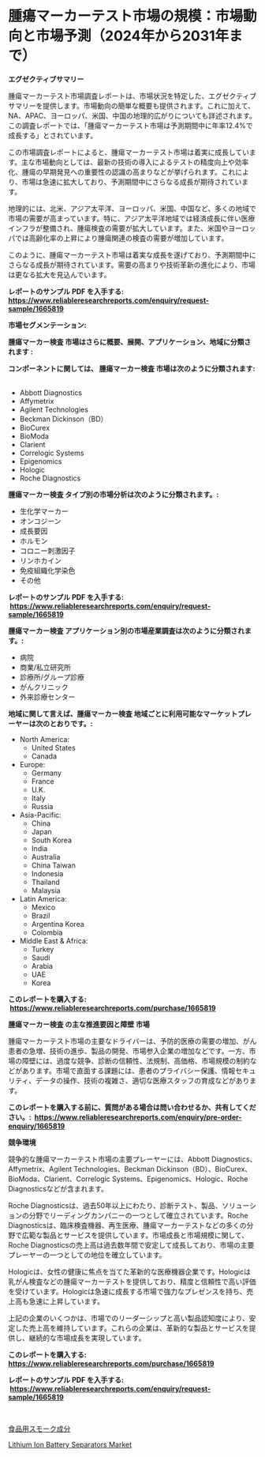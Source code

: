 <p><h1>腫瘍マーカーテスト市場の規模：市場動向と市場予測（2024年から2031年まで）</h1></p><p><strong>エグゼクティブサマリー</strong></p>
<p><p>腫瘍マーカーテスト市場調査レポートは、市場状況を特定した、エグゼクティブサマリーを提供します。市場動向の簡単な概要も提供されます。これに加えて、NA、APAC、ヨーロッパ、米国、中国の地理的広がりについても詳述されます。この調査レポートでは、「腫瘍マーカーテスト市場は予測期間中に年率12.4%で成長する」とされています。</p><p>この市場調査レポートによると、腫瘍マーカーテスト市場は着実に成長しています。主な市場動向としては、最新の技術の導入によるテストの精度向上や効率化、腫瘍の早期発見への重要性の認識の高まりなどが挙げられます。これにより、市場は急速に拡大しており、予測期間中にさらなる成長が期待されています。</p><p>地理的には、北米、アジア太平洋、ヨーロッパ、米国、中国など、多くの地域で市場の需要が高まっています。特に、アジア太平洋地域では経済成長に伴い医療インフラが整備され、腫瘍検査の需要が拡大しています。また、米国やヨーロッパでは高齢化率の上昇により腫瘍関連の検査の需要が増加しています。</p><p>このように、腫瘍マーカーテスト市場は着実な成長を遂げており、予測期間中にさらなる成長が期待されています。需要の高まりや技術革新の進化により、市場は更なる拡大を見込んでいます。</p></p>
<p><strong>レポートのサンプル PDF を入手する: <a href="https://www.reliableresearchreports.com/enquiry/request-sample/1665819">https://www.reliableresearchreports.com/enquiry/request-sample/1665819</a></strong></p>
<p><strong>市場セグメンテーション:</strong></p>
<p><strong> 腫瘍マーカー検査 市場はさらに概要、展開、アプリケーション、地域に分類されます :</strong></p>
<p><strong>コンポーネントに関しては、 腫瘍マーカー検査 市場は次のように分類されます: &nbsp;</strong></p>
<p><ul><li>Abbott Diagnostics</li><li>Affymetrix</li><li>Agilent Technologies</li><li>Beckman Dickinson（BD）</li><li>BioCurex</li><li>BioModa</li><li>Clarient</li><li>Correlogic Systems</li><li>Epigenomics</li><li>Hologic</li><li>Roche Diagnostics</li></ul></p>
<p><strong> 腫瘍マーカー検査 タイプ別の市場分析は次のように分類されます。:</strong></p>
<p><ul><li>生化学マーカー</li><li>オンコジーン</li><li>成長要因</li><li>ホルモン</li><li>コロニー刺激因子</li><li>リンホカイン</li><li>免疫組織化学染色</li><li>その他</li></ul></p>
<p><strong>レポートのサンプル PDF を入手する: &nbsp;<a href="https://www.reliableresearchreports.com/enquiry/request-sample/1665819">https://www.reliableresearchreports.com/enquiry/request-sample/1665819</a></strong></p>
<p><strong> 腫瘍マーカー検査 アプリケーション別の市場産業調査は次のように分類されます。:</strong></p>
<p><ul><li>病院</li><li>商業/私立研究所</li><li>診療所/グループ診療</li><li>がんクリニック</li><li>外来診療センター</li></ul></p>
<p><strong>地域に関して言えば、腫瘍マーカー検査 地域ごとに利用可能なマーケットプレーヤーは次のとおりです。:</strong></p>
<p><ul>
    <li>
        North America:
        <ul>
            <li>United States</li>
            <li>Canada</li>
        </ul>
    </li>
    <li>
        Europe:
        <ul>
            <li>Germany</li>
            <li>France</li>
            <li>U.K.</li>
            <li>Italy</li>
            <li>Russia</li>
        </ul>
    </li>
    <li>
        Asia-Pacific:
        <ul>
            <li>China</li>
            <li>Japan</li>
            <li>South Korea</li>
            <li>India</li>
            <li>Australia</li>
            <li>China Taiwan</li>
            <li>Indonesia</li>
            <li>Thailand</li>
            <li>Malaysia</li>
        </ul>
    </li>
    <li>
        Latin America:
        <ul>
            <li>Mexico</li>
            <li>Brazil</li>
            <li>Argentina Korea</li>
            <li>Colombia</li>
        </ul>
    </li>
    <li>
        Middle East & Africa:
        <ul>
            <li>Turkey</li>
            <li>Saudi</li>
            <li>Arabia</li>
            <li>UAE</li>
            <li>Korea</li>
        </ul>
    </li>
    </ul></p>
<p><strong>このレポートを購入する: &nbsp;<a href="https://www.reliableresearchreports.com/purchase/1665819">https://www.reliableresearchreports.com/purchase/1665819</a></strong></p>
<p><strong>腫瘍マーカー検査 の主な推進要因と障壁 市場</strong></p>
<p><p>腫瘍マーカーテスト市場の主要なドライバーは、予防的医療の需要の増加、がん患者の急増、技術の進歩、製品の開発、市場参入企業の増加などです。一方、市場の障壁には、過度な競争、診断の信頼性、法規制、高価格、市場規模の制約などがあります。市場で直面する課題には、患者のプライバシー保護、情報セキュリティ、データの操作、技術の複雑さ、適切な医療スタッフの育成などがあります。</p></p>
<p><strong>このレポートを購入する前に、質問がある場合は問い合わせるか、共有してください。:&nbsp; <a href="https://www.reliableresearchreports.com/enquiry/pre-order-enquiry/1665819">https://www.reliableresearchreports.com/enquiry/pre-order-enquiry/1665819</a></strong></p>
<p><strong>競争環境</strong></p>
<p><p>競争的な腫瘍マーカーテスト市場の主要プレーヤーには、Abbott Diagnostics、Affymetrix、Agilent Technologies、Beckman Dickinson（BD）、BioCurex、BioModa、Clarient、Correlogic Systems、Epigenomics、Hologic、Roche Diagnosticsなどが含まれます。 </p><p>Roche Diagnosticsは、過去50年以上にわたり、診断テスト、製品、ソリューションの分野でリーディングカンパニーの一つとして確立されています。Roche Diagnosticsは、臨床検査機器、再生医療、腫瘍マーカーテストなどの多くの分野で広範な製品とサービスを提供しています。市場成長と市場規模に関して、Roche Diagnosticsの売上高は過去数年間で安定して成長しており、市場の主要プレーヤーの一つとしての地位を確立しています。 </p><p>Hologicは、女性の健康に焦点を当てた革新的な医療機器企業です。Hologicは乳がん検査などの腫瘍マーカーテストを提供しており、精度と信頼性で高い評価を受けています。Hologicは急速に成長する市場で強力なプレゼンスを持ち、売上高も急速に上昇しています。 </p><p>上記の企業のいくつかは、市場でのリーダーシップと高い製品認知度により、安定した売上高を維持しています。これらの企業は、革新的な製品とサービスを提供し、継続的な市場成長を実現しています。</p></p>
<p><strong>このレポートを購入する: &nbsp; <a href="https://www.reliableresearchreports.com/purchase/1665819">https://www.reliableresearchreports.com/purchase/1665819</a></strong></p>
<p><strong>レポートのサンプル PDF を入手する: &nbsp;<a href="https://www.reliableresearchreports.com/enquiry/request-sample/1665819">https://www.reliableresearchreports.com/enquiry/request-sample/1665819</a></strong><strong></strong></p>
<p>&nbsp;</p>
<p><p><a href="https://github.com/SantosDicki04/Market-Research-Report-List-1/blob/main/413908714968.md">食品用スモーク成分</a></p><p><a href="https://angry-finch-aaf.notion.site/Lithium-Ion-Battery-Separators-Market-Dynamics-2024-2031-Also-about-Its-Market-Trends-Projections--410f818710774187b7c47dea7b6dc9b6">Lithium Ion Battery Separators Market</a></p></p>